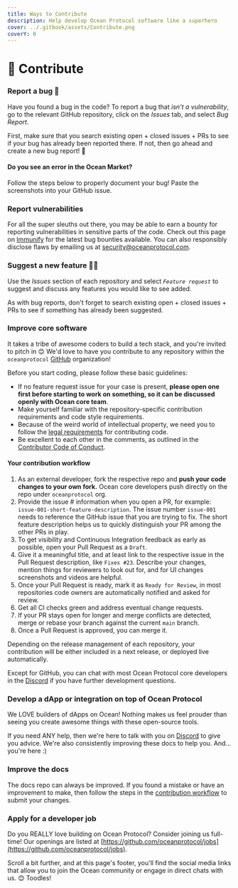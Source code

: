 ```yaml
---
title: Ways to Contribute
description: Help develop Ocean Protocol software like a superhero
cover: ../.gitbook/assets/Contribute.png
coverY: 0
---
```


# 🤝 Contribute

### Report a bug 🐞

Have you found a bug in the code? To report a bug that _isn't a vulnerability_, go to the relevant GitHub repository, click on the _Issues_ tab, and select _Bug Report_.

First, make sure that you search existing open + closed issues + PRs to see if your bug has already been reported there. If not, then go ahead and create a new bug report! 🦸

#### Do you see an error in the Ocean Market?

Follow the steps below to properly document your bug! Paste the screenshots into your GitHub issue.

### Report vulnerabilities

For all the super sleuths out there, you may be able to earn a bounty for reporting vulnerabilities in sensitive parts of the code. Check out this page on [Immunify](https://immunefi.com/bounty/oceanprotocol/) for the latest bug bounties available. You can also responsibly disclose flaws by emailing us at [security@oceanprotocol.com](mailto:security@oceanprotocol.com).

### Suggest a new feature 🤔💭

Use the _Issues_ section of each repository and select _`Feature request`_ to suggest and discuss any features you would like to see added.

As with bug reports, don't forget to search existing open + closed issues + PRs to see if something has already been suggested.

### Improve core software

It takes a tribe of awesome coders to build a tech stack, and you're invited to pitch in 😊 We'd love to have you contribute to any repository within the `oceanprotocol` [GitHub](https://github.com/oceanprotocol) organization!

Before you start coding, please follow these basic guidelines:

* If no feature request issue for your case is present, **please open one first before starting to work on something, so it can be discussed openly with Ocean core team**.
* Make yourself familiar with the repository-specific contribution requirements and code style requirements.
* Because of the weird world of intellectual property, we need you to follow the [legal requirements](legal-reqs.md) for contributing code.
* Be excellent to each other in the comments, as outlined in the [Contributor Code of Conduct](code-of-conduct.md).

#### Your contribution workflow

1. As an external developer, fork the respective repo and **push your code changes to your own fork.** Ocean core developers push directly on the repo under `oceanprotocol` org.
2. Provide the issue # information when you open a PR, for example: `issue-001-short-feature-description`. The issue number `issue-001` needs to reference the GitHub issue that you are trying to fix. The short feature description helps us to quickly distinguish your PR among the other PRs in play.
3. To get visibility and Continuous Integration feedback as early as possible, open your Pull Request as a `Draft`.
4. Give it a meaningful title, and at least link to the respective issue in the Pull Request description, like `Fixes #23`. Describe your changes, mention things for reviewers to look out for, and for UI changes screenshots and videos are helpful.
5. Once your Pull Request is ready, mark it as `Ready for Review`, in most repositories code owners are automatically notified and asked for review.
6. Get all CI checks green and address eventual change requests.
7. If your PR stays open for longer and merge conflicts are detected, merge or rebase your branch against the current `main` branch.
8. Once a Pull Request is approved, you can merge it.

Depending on the release management of each repository, your contribution will be either included in a next release, or deployed live automatically.

Except for GitHub, you can chat with most Ocean Protocol core developers in the [Discord](https://discord.gg/TnXjkR5) if you have further development questions.

### Develop a dApp or integration on top of Ocean Protocol

We LOVE builders of dApps on Ocean! Nothing makes us feel prouder than seeing you create awesome things with these open-source tools.

If you need ANY help, then we're here to talk with you on [Discord](https://discord.gg/TnXjkR5) to give you advice. We're also consistently improving these docs to help you. And... you're here :)

### Improve the docs

The docs repo can always be improved. If you found a mistake or have an improvement to make, then follow the steps in the [contribution workflow](./#your-contribution-workflow) to submit your changes.

### Apply for a developer job

Do you REALLY love building on Ocean Protocol? Consider joining us full-time! Our openings are listed at [https://github.com/oceanprotocol/jobs](https://github.com/oceanprotocol/jobs).

Scroll a bit further, and at this page's footer, you'll find the social media links that allow you to join the Ocean community or engage in direct chats with us. 😊 Toodles!
